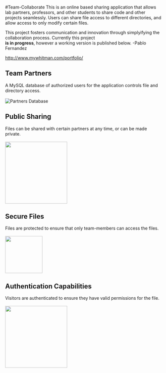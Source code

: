 #Team-Collaborate
This is an online based sharing application that allows lab partners, professors, and other students
to share code and other projects seamlessly. Users can share file access to different directories, and
allow access to only modify certain files. 

This project fosters communication and innovation through simplyifying the collaboration process.
Currently this project <br><strong>is in progress</strong>, however a working version is published below. -Pablo Fernandez

http://www.mywhitman.com/portfolio/

Team Partners
----
A MySQL database of authorized users for the application controls file and directory access. <br><br>
![Partners Database](PartnersDatabase.png "Partners")

Public Sharing
----
Files can be shared with certain partners at any time, or can be made private. <br><br>
<img src="PublicSharing.png" height="200">

Secure Files
----
Files are protected to ensure that only team-members can access the files. <br><br>
<img src="SecureFiles.png" height="120">

Authentication Capabilities
----
Visitors are authenticated to ensure they have valid permissions for the file.<br> <br>
<img src="LoginCapabilites.png" height="200">
